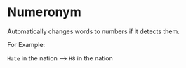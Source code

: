 # Numeronym

Automatically changes words to numbers if it detects them.

For Example:

`Hate` in the nation --> `H8` in the nation
